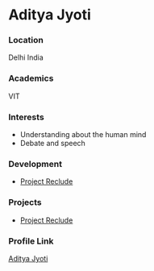 # Aditya Jyoti

### Location

Delhi India

### Academics

VIT

### Interests

- Understanding about the human mind
- Debate and speech

### Development

- [Project Reclude](https://github.com/Project-Reclude)

### Projects

- [Project Reclude](https://github.com/Project-Reclude)

### Profile Link

[Aditya Jyoti](https://github.com/Project-Reclude)